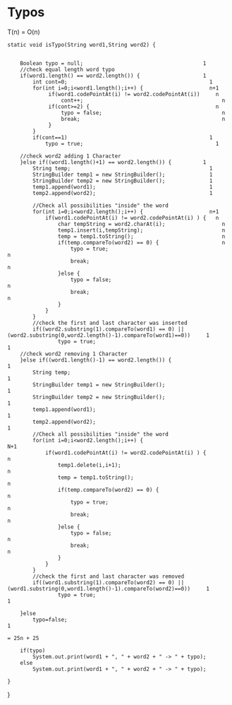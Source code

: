 # Typos


T(n) = O(n)

	static void isTypo(String word1,String word2) {
		
		
		Boolean typo = null;                                      1
		//check equal length word typo                            
		if(word1.length() == word2.length()) {                    1    
			int cont=0;                                             1
			for(int i=0;i<word1.length();i++) {                     n+1
				 if(word1.codePointAt(i) != word2.codePointAt(i))     n
					 cont++;                                            n
				 if(cont>=2) {                                        n
					 typo = false;                                      n
					 break;                                             n
				 }
			}
			if(cont==1)                                             1
				typo = true;                                          1
			
		//check word2 adding 1 Character 
		}else if((word1.length()+1) == word2.length()) {          1
			String temp;                                            1
			StringBuilder temp1 = new StringBuilder();              1
			StringBuilder temp2 = new StringBuilder();              1
			temp1.append(word1);                                    1
			temp2.append(word2);                                    1
			
			//Check all possibilities "inside" the word
			for(int i=0;i<word2.length();i++) {                     n+1
				if(word1.codePointAt(i) != word2.codePointAt(i) ) {   n
					char tempString = word2.charAt(i);                  n
					temp1.insert(i,tempString);                         n
					temp = temp1.toString();                            n
					if(temp.compareTo(word2) == 0) {                    n
						typo = true;                                      n
						break;                                            n
					}else {             
						typo = false;                                     n
						break;                                            n
					} 
				}
			}
			//check the first and last character was inserted
			if((word2.substring(1).compareTo(word1) == 0) || (word2.substring(0,word2.length()-1).compareTo(word1)==0))     1
					typo = true;                                                                                                1
		//check word2 removing 1 Character 
		}else if((word1.length()-1) == word2.length()) {                                                                  1
			String temp;                                                                                                    1
			StringBuilder temp1 = new StringBuilder();                                                                      1
			StringBuilder temp2 = new StringBuilder();                                                                      1
			temp1.append(word1);                                                                                            1
			temp2.append(word2);                                                                                            1
			//Check all possibilities "inside" the word
			for(int i=0;i<word2.length();i++) {                                                                             N+1
				if(word1.codePointAt(i) != word2.codePointAt(i) ) {                                                           n
					temp1.delete(i,i+1);                                                                                        n
					temp = temp1.toString();                                                                                    n
					if(temp.compareTo(word2) == 0) {                                                                            n
						typo = true;                                                                                              n
						break;                                                                                                    n
					}else {
						typo = false;                                                                                             n
						break;                                                                                                    n
					} 
				}
			}
			//check the first and last character was removed
			if((word1.substring(1).compareTo(word2) == 0) || (word1.substring(0,word1.length()-1).compareTo(word2)==0))     1
					typo = true;                                                                                                1
			
		}else
			typo=false;                                                                                                     1
			                                                                                                               = 25n + 25
			
		if(typo)
			System.out.print(word1 + ", " + word2 + " -> " + typo);
		else
			System.out.print(word1 + ", " + word2 + " -> " + typo);
				
	}
	
}
